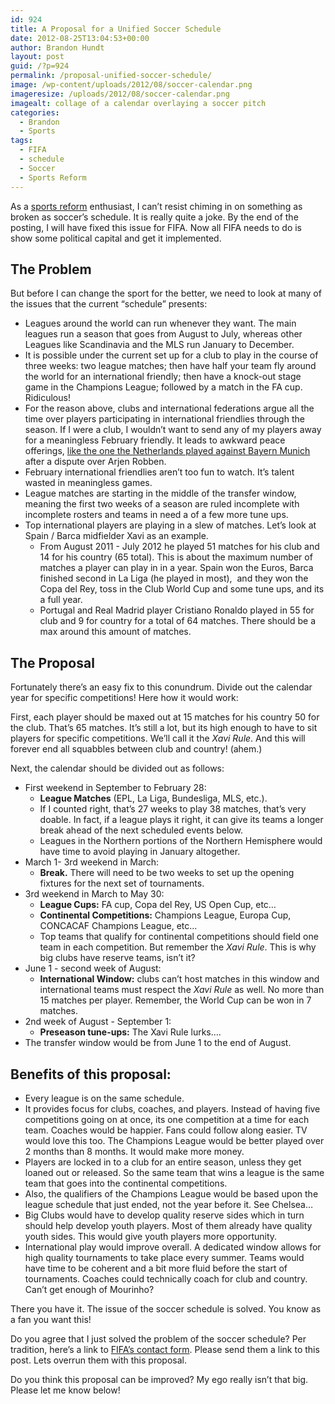 ```yaml
---
id: 924
title: A Proposal for a Unified Soccer Schedule
date: 2012-08-25T13:04:53+00:00
author: Brandon Hundt
layout: post
guid: /?p=924
permalink: /proposal-unified-soccer-schedule/
image: /wp-content/uploads/2012/08/soccer-calendar.png
imageresize: /uploads/2012/08/soccer-calendar.png
imagealt: collage of a calendar overlaying a soccer pitch
categories:
  - Brandon
  - Sports
tags:
  - FIFA
  - schedule
  - Soccer
  - Sports Reform
---
```

As a <a href="/tag/sports-reform/" rel="external">sports reform</a> enthusiast, I can’t resist chiming in on something as broken as soccer’s schedule. It is really quite a joke. By the end of the posting, I will have fixed this issue for FIFA. Now all FIFA needs to do is show some political capital and get it implemented.<!--more-->

## The Problem

But before I can change the sport for the better, we need to look at many of the issues that the current “schedule” presents:

  * Leagues around the world can run whenever they want. The main leagues run a season that goes from August to July, whereas other Leagues like Scandinavia and the MLS run January to December.
  * It is possible under the current set up for a club to play in the course of three weeks: two league matches; then have half your team fly around the world for an international friendly; then have a knock-out stage game in the Champions League; followed by a match in the FA cup. Ridiculous!
  * For the reason above, clubs and international federations argue all the time over players participating in international friendlies through the season. If I were a club, I wouldn’t want to send any of my players away for a meaningless February friendly. It leads to awkward peace offerings, <a href="http://sports.yahoo.com/blogs/soccer-dirty-tackle/arjen-robben-jeered-bayern-munich-fans-netherlands-friendly-045140833.html" rel="external">like the one the Netherlands played against Bayern Munich</a> after a dispute over Arjen Robben.
  * February international friendlies aren’t too fun to watch. It’s talent wasted in meaningless games.
  * League matches are starting in the middle of the transfer window, meaning the first two weeks of a season are ruled incomplete with incomplete rosters and teams in need a of a few more tune ups.
  * Top international players are playing in a slew of matches. Let’s look at Spain / Barca midfielder Xavi as an example.
      * From August 2011 - July 2012 he played 51 matches for his club and 14 for his country (65 total). This is about the maximum number of matches a player can play in in a year. Spain won the Euros, Barca finished second in La Liga (he played in most),  and they won the Copa del Rey, toss in the Club World Cup and some tune ups, and its a full year.
      * Portugal and Real Madrid player Cristiano Ronaldo played in 55 for club and 9 for country for a total of 64 matches. There should be a max around this amount of matches.

<h2 dir="ltr">
  The Proposal
</h2>

Fortunately there’s an easy fix to this conundrum. Divide out the calendar year for specific competitions! Here how it would work:

First, each player should be maxed out at 15 matches for his country 50 for the club. That’s 65 matches. It’s still a lot, but its high enough to have to sit players for specific competitions. We’ll call it the _Xavi Rule_. And this will forever end all squabbles between club and country! (ahem.)

Next, the calendar should be divided out as follows:

  * First weekend in September to February 28:
      * **League Matches** (EPL, La Liga, Bundesliga, MLS, etc.).
      * If I counted right, that’s 27 weeks to play 38 matches, that’s very doable. In fact, if a league plays it right, it can give its teams a longer break ahead of the next scheduled events below.
      * Leagues in the Northern portions of the Northern Hemisphere would have time to avoid playing in January altogether.
  * March 1- 3rd weekend in March:
      * **Break.** There will need to be two weeks to set up the opening fixtures for the next set of tournaments.
  * 3rd weekend in March to May 30:
      * **League Cups:** FA cup, Copa del Rey, US Open Cup, etc&#8230;
      * **Continental Competitions:** Champions League, Europa Cup, CONCACAF Champions League, etc&#8230;
      * Top teams that qualify for continental competitions should field one team in each competition. But remember the _Xavi Rule_. This is why big clubs have reserve teams, isn’t it?
  * June 1 - second week of August:
      * **International Window:** clubs can’t host matches in this window and international teams must respect the _Xavi Rule_ as well. No more than 15 matches per player. Remember, the World Cup can be won in 7 matches.
  * 2nd week of August - September 1:
      * **Preseason tune-ups:** The Xavi Rule lurks&#8230;.
  * The transfer window would be from June 1 to the end of August.

<h2 dir="ltr">
  Benefits of this proposal:
</h2>

  * Every league is on the same schedule.
  * It provides focus for clubs, coaches, and players. Instead of having five competitions going on at once, its one competition at a time for each team. Coaches would be happier. Fans could follow along easier. TV would love this too. The Champions League would be better played over 2 months than 8 months. It would make more money.
  * Players are locked in to a club for an entire season, unless they get loaned out or released. So the same team that wins a league is the same team that goes into the continental competitions.
  * Also, the qualifiers of the Champions League would be based upon the league schedule that just ended, not the year before it. See Chelsea&#8230;
  * Big Clubs would have to develop quality reserve sides which in turn should help develop youth players. Most of them already have quality youth sides. This would give youth players more opportunity.
  * International play would improve overall. A dedicated window allows for high quality tournaments to take place every summer. Teams would have time to be coherent and a bit more fluid before the start of tournaments. Coaches could technically coach for club and country. Can’t get enough of Mourinho?

There you have it. The issue of the soccer schedule is solved. You know as a fan you want this!

Do you agree that I just solved the problem of the soccer schedule? Per tradition, here’s a link to <a href="http://www.fifa.com/contact/form.html" rel="external">FIFA’s contact form</a>. Please send them a link to this post. Lets overrun them with this proposal.

Do you think this proposal can be improved? My ego really isn’t that big. Please let me know below!
